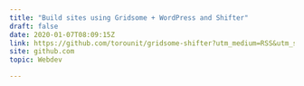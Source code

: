 ```yaml
---
title: "Build sites using Gridsome + WordPress and Shifter"
draft: false
date: 2020-01-07T08:09:15Z
link: https://github.com/torounit/gridsome-shifter?utm_medium=RSS&utm_source=hune
site: github.com
topic: Webdev  

---
```

